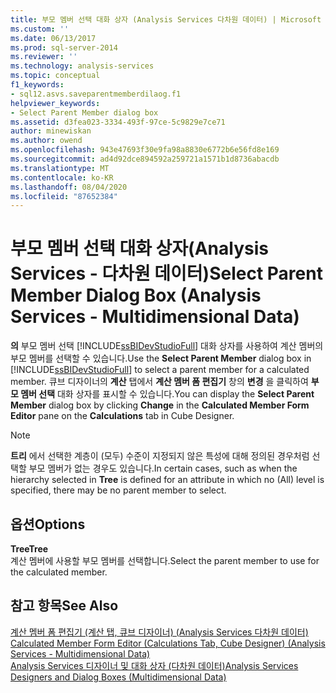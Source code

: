 ```yaml
---
title: 부모 멤버 선택 대화 상자 (Analysis Services 다차원 데이터) | Microsoft Docs
ms.custom: ''
ms.date: 06/13/2017
ms.prod: sql-server-2014
ms.reviewer: ''
ms.technology: analysis-services
ms.topic: conceptual
f1_keywords:
- sql12.asvs.saveparentmemberdilaog.f1
helpviewer_keywords:
- Select Parent Member dialog box
ms.assetid: d3fea023-3334-493f-97ce-5c9829e7ce71
author: minewiskan
ms.author: owend
ms.openlocfilehash: 943e47693f30e9fa98a8830e6772b6e56fd8e169
ms.sourcegitcommit: ad4d92dce894592a259721a1571b1d8736abacdb
ms.translationtype: MT
ms.contentlocale: ko-KR
ms.lasthandoff: 08/04/2020
ms.locfileid: "87652384"
---
```

# <a name="select-parent-member-dialog-box-analysis-services---multidimensional-data"></a><span data-ttu-id="45d9f-102">부모 멤버 선택 대화 상자(Analysis Services - 다차원 데이터)</span><span class="sxs-lookup"><span data-stu-id="45d9f-102">Select Parent Member Dialog Box (Analysis Services - Multidimensional Data)</span></span>
  <span data-ttu-id="45d9f-103">**의** 부모 멤버 선택 [!INCLUDE[ssBIDevStudioFull](../includes/ssbidevstudiofull-md.md)] 대화 상자를 사용하여 계산 멤버의 부모 멤버를 선택할 수 있습니다.</span><span class="sxs-lookup"><span data-stu-id="45d9f-103">Use the **Select Parent Member** dialog box in [!INCLUDE[ssBIDevStudioFull](../includes/ssbidevstudiofull-md.md)] to select a parent member for a calculated member.</span></span> <span data-ttu-id="45d9f-104">큐브 디자이너의 **계산** 탭에서 **계산 멤버 폼 편집기** 창의 **변경** 을 클릭하여 **부모 멤버 선택** 대화 상자를 표시할 수 있습니다.</span><span class="sxs-lookup"><span data-stu-id="45d9f-104">You can display the **Select Parent Member** dialog box by clicking **Change** in the **Calculated Member Form Editor** pane on the **Calculations** tab in Cube Designer.</span></span>  
  
> [!NOTE]  
>  <span data-ttu-id="45d9f-105">**트리** 에서 선택한 계층이 (모두) 수준이 지정되지 않은 특성에 대해 정의된 경우처럼 선택할 부모 멤버가 없는 경우도 있습니다.</span><span class="sxs-lookup"><span data-stu-id="45d9f-105">In certain cases, such as when the hierarchy selected in **Tree** is defined for an attribute in which no (All) level is specified, there may be no parent member to select.</span></span>  
  
## <a name="options"></a><span data-ttu-id="45d9f-106">옵션</span><span class="sxs-lookup"><span data-stu-id="45d9f-106">Options</span></span>  
 <span data-ttu-id="45d9f-107">**Tree**</span><span class="sxs-lookup"><span data-stu-id="45d9f-107">**Tree**</span></span>  
 <span data-ttu-id="45d9f-108">계산 멤버에 사용할 부모 멤버를 선택합니다.</span><span class="sxs-lookup"><span data-stu-id="45d9f-108">Select the parent member to use for the calculated member.</span></span>  
  
## <a name="see-also"></a><span data-ttu-id="45d9f-109">참고 항목</span><span class="sxs-lookup"><span data-stu-id="45d9f-109">See Also</span></span>  
 <span data-ttu-id="45d9f-110">[계산 멤버 폼 편집기 &#40;계산 탭, 큐브 디자이너&#41; &#40;Analysis Services 다차원 데이터&#41;](calculated-member-form-editor-cube-designer-analysis-services-multidimensional-data.md) </span><span class="sxs-lookup"><span data-stu-id="45d9f-110">[Calculated Member Form Editor &#40;Calculations Tab, Cube Designer&#41; &#40;Analysis Services - Multidimensional Data&#41;](calculated-member-form-editor-cube-designer-analysis-services-multidimensional-data.md) </span></span>  
 [<span data-ttu-id="45d9f-111">Analysis Services 디자이너 및 대화 상자 &#40;다차원 데이터&#41;</span><span class="sxs-lookup"><span data-stu-id="45d9f-111">Analysis Services Designers and Dialog Boxes &#40;Multidimensional Data&#41;</span></span>](analysis-services-designers-and-dialog-boxes-multidimensional-data.md)  
  
  
